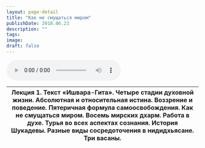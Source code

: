```yaml
---
layout: page-detail
title: "Как не смущаться миром"
publishDate: 2018.06.23
description: ""
tags:
image:
draft: false
---
```


<audio title="2018.06.23 - Как не смущаться миром.mp3" src="/upload/iblock/221/2213b525e869ec85113a665d576a522e.mp3" controls=""></audio>

| Лекция 1\. Текст «Ишвара-Гита». Четыре стадии духовной жизни. Абсолютная и относительная истина. Воззрение и поведение. Пятеричная формула самоосвобождения. Как не смущаться миром. Восемь мирских дхарм. Работа в духе. Турья во всех аспектах сознания. История Шукадевы. Разные виды сосредоточения в нидидхьясане. Три васаны. |
| ----------------------------------------------------------------------------------------------------------------------------------------------------------------------------------------------------------------------------------------------------------------------------------------------------------------------------------- |

  
